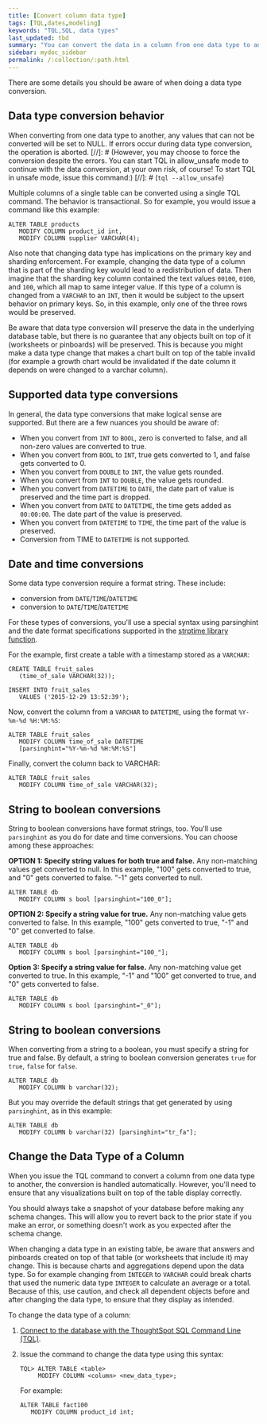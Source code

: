 ```yaml
---
title: [Convert column data type]
tags: [TQL,dates,modeling]
keywords: "TQL,SQL, data types"
last_updated: tbd
summary: "You can convert the data in a column from one data type to another by issuing a TQL command. "
sidebar: mydoc_sidebar
permalink: /:collection/:path.html
---
```

There are some details you should be aware of when doing a data type conversion.

## Data type conversion behavior

When converting from one data type to another, any values that can not be
converted will be set to NULL. If errors occur during data type conversion, the
operation is aborted.
[//]: # (However, you may choose to force the conversion despite the errors. You can start TQL in allow_unsafe mode to continue with the data conversion, at your own risk, of course! To start TQL in unsafe mode, issue this command:)
[//]: # (``` tql --allow_unsafe ```)

Multiple columns of a single table can be converted using a single TQL command.
The behavior is transactional. So for example, you would issue a command like
this example:

```
ALTER TABLE products
   MODIFY COLUMN product_id int,
   MODIFY COLUMN supplier VARCHAR(4);
```

Also note that changing data type has implications on the primary key and
sharding enforcement. For example, changing the data type of a column that is
part of the sharding key would lead to a redistribution of data. Then imagine
that the sharding key column contained the text values `00100`, `0100`, and
`100`, which all map to same integer value. If this type of a column is changed
from a `VARCHAR` to an `INT`, then it would be subject to the upsert behavior on
primary keys. So, in this example, only one of the three rows would be preserved.

Be aware that data type conversion will preserve the data in the underlying
database table, but there is no guarantee that any objects built on top of it
(worksheets or pinboards) will be preserved. This is because you might make a
data type change that makes a chart built on top of the table invalid (for
example a growth chart would be invalidated if the date column it depends on
were changed to a varchar column).

## Supported data type conversions

In general, the data type conversions that make logical sense are supported. But
there are a few nuances you should be aware of:

-   When you convert from `INT` to `BOOL`, zero is converted to false, and all non-zero values are converted to true.
-   When you convert from `BOOL` to `INT`, true gets converted to 1, and false gets converted to 0.
-   When you convert from `DOUBLE` to `INT`, the value gets rounded.
-   When you convert from `INT` to `DOUBLE`, the value gets rounded.
-   When you convert from `DATETIME` to `DATE`, the date part of value is preserved and the time part is dropped.
-   When you convert from `DATE` to `DATETIME`, the time gets added as `00:00:00`. The date part of the value is preserved.
-   When you convert from `DATETIME` to `TIME`, the time part of the value is preserved.
-   Conversion from TIME to `DATETIME` is not supported.

## Date and time conversions

Some data type conversion require a format string. These include:

-   conversion from `DATE`/`TIME`/`DATETIME`
-   conversion to `DATE`/`TIME`/`DATETIME`

For these types of conversions, you'll use a special syntax using parsinghint
and the date format specifications supported in the [strptime library
function](http://man7.org/linux/man-pages/man3/strptime.3.html).

For the example, first create a table with a timestamp stored as a `VARCHAR`:

```
CREATE TABLE fruit_sales
   (time_of_sale VARCHAR(32));

INSERT INTO fruit_sales
   VALUES ('2015-12-29 13:52:39');
```

Now, convert the column from a `VARCHAR` to `DATETIME`, using the format `%Y-%m-%d %H:%M:%S`:

```
ALTER TABLE fruit_sales
   MODIFY COLUMN time_of_sale DATETIME
   [parsinghint="%Y-%m-%d %H:%M:%S"]
```

Finally, convert the column back to VARCHAR:

```
ALTER TABLE fruit_sales
   MODIFY COLUMN time_of_sale VARCHAR(32);
```

## String to boolean conversions

String to boolean conversions have format strings, too. You'll use `parsinghint`
as you do for date and time conversions. You can choose among these approaches:

**OPTION 1: Specify string values for both true and false.** Any non-matching values
get converted to null. In this example, "100" gets converted to true, and "0"
gets converted to false. "-1" gets converted to null.

```
ALTER TABLE db
   MODIFY COLUMN s bool [parsinghint="100_0"];
```

**OPTION 2: Specify a string value for true.** Any non-matching value gets converted
to false. In this example, "100" gets converted to true, "-1" and "0" get
converted to false.

```
ALTER TABLE db
   MODIFY COLUMN s bool [parsinghint="100_"];
```

**Option 3: Specify a string value for false.** Any non-matching value get
converted to true. In this example, "-1" and "100" get converted to true, and
"0" gets converted to false.

```
ALTER TABLE db
   MODIFY COLUMN s bool [parsinghint="_0"];
```


## String to boolean conversions

When converting from a string to a boolean, you must specify a string for true and false. By default, a string to boolean conversion generates `true` for `true`, `false` for `false`.

```
ALTER TABLE db
   MODIFY COLUMN b varchar(32);
```

But you may override the default strings that get generated by using
`parsinghint`, as in this example:

```
ALTER TABLE db
   MODIFY COLUMN b varchar(32) [parsinghint="tr_fa"];
```

## Change the Data Type of a Column

When you issue the TQL command to convert a column from one data type to
another, the conversion is handled automatically. However, you'll need to ensure
that any visualizations built on top of the table display correctly.

You should always take a snapshot of your database before making any schema
changes. This will allow you to revert back to the prior state if you make an
error, or something doesn't work as you expected after the schema change.

When changing a data type in an existing table, be aware that answers and
pinboards created on top of that table (or worksheets that include it) may
change. This is because charts and aggregations depend upon the data type. So
for example changing from `INTEGER` to `VARCHAR` could break charts that used
the numeric data type `INTEGER` to calculate an average or a total. Because of
this, use caution, and check all dependent objects before and after changing the
data type, to ensure that they display as intended.

To change the data type of a column:

1. [Connect to the database with the ThoughtSpot SQL Command Line (TQL)](prep-schema-for-load.html#connect-with-tql).
2. Issue the command to change the data type using this syntax:

    ```
    TQL> ALTER TABLE <table>
         MODIFY COLUMN <column> <new_data_type>;
    ```

    For example:

    ```
    ALTER TABLE fact100
       MODIFY COLUMN product_id int;
    ```
